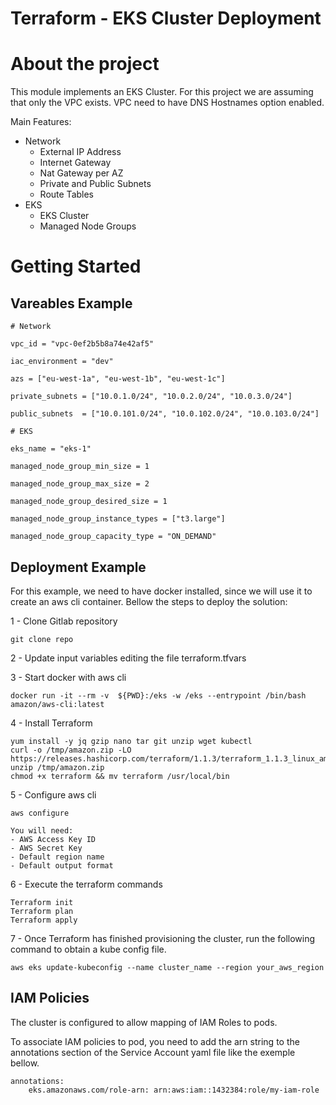 # Terraform - EKS Cluster Deployment

# About the project

This module implements an EKS Cluster. For this project we are assuming that only the VPC exists. VPC need to have DNS Hostnames option enabled.

Main Features:
- Network
  - External IP Address
  - Internet Gateway
  - Nat Gateway per AZ
  - Private and Public Subnets
  - Route Tables
- EKS
  - EKS Cluster
  - Managed Node Groups

# Getting Started

## Vareables Example

    # Network

    vpc_id = "vpc-0ef2b5b8a74e42af5"

    iac_environment = "dev"

    azs = ["eu-west-1a", "eu-west-1b", "eu-west-1c"]

    private_subnets = ["10.0.1.0/24", "10.0.2.0/24", "10.0.3.0/24"]

    public_subnets  = ["10.0.101.0/24", "10.0.102.0/24", "10.0.103.0/24"]

    # EKS

    eks_name = "eks-1"

    managed_node_group_min_size = 1

    managed_node_group_max_size = 2

    managed_node_group_desired_size = 1

    managed_node_group_instance_types = ["t3.large"]

    managed_node_group_capacity_type = "ON_DEMAND"

## Deployment Example

For this example, we need to have docker installed, since we will use it to create an aws cli container.
Bellow the steps to deploy the solution:


1 - Clone Gitlab repository

    git clone repo

2 - Update input variables editing the file terraform.tfvars

3 - Start docker with aws cli

    docker run -it --rm -v  ${PWD}:/eks -w /eks --entrypoint /bin/bash amazon/aws-cli:latest

4 - Install Terraform

    yum install -y jq gzip nano tar git unzip wget kubectl
    curl -o /tmp/amazon.zip -LO https://releases.hashicorp.com/terraform/1.1.3/terraform_1.1.3_linux_amd64.zip
    unzip /tmp/amazon.zip
    chmod +x terraform && mv terraform /usr/local/bin

5 - Configure aws cli

    aws configure

    You will need:
    - AWS Access Key ID
    - AWS Secret Key
    - Default region name
    - Default output format

6 - Execute the terraform commands

    Terraform init
    Terraform plan
    Terraform apply

7 - Once Terraform has finished provisioning the cluster, run the following command to obtain a kube config file.

    aws eks update-kubeconfig --name cluster_name --region your_aws_region

## IAM Policies

The cluster is configured to allow mapping of IAM Roles to pods.

To associate IAM policies to pod, you need to add the arn string to the annotations section of the Service Account yaml file like the exemple bellow.

    annotations:
        eks.amazonaws.com/role-arn: arn:aws:iam::1432384:role/my-iam-role